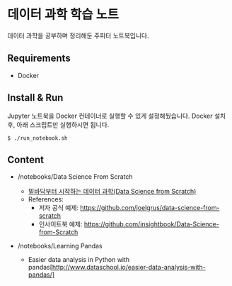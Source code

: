 # 데이터 과학 학습 노트

데이터 과학을 공부하며 정리해둔 주피터 노트북입니다.

## Requirements
- Docker

## Install & Run
Jupyter 노트북을 Docker 컨테이너로 실행할 수 있게 설정해뒀습니다. Docker 설치 후, 아래 스크립트만 실행하시면 됩니다.
```
$ ./run_notebook.sh
```

## Content
- /notebooks/Data Science From Scratch
    - [밑바닥부터 시작하는 데이터 과학(Data Science from Scratch)](http://book.naver.com/bookdb/book_detail.nhn?bid=10652749)
    - References:
        - 저자 공식 예제: https://github.com/joelgrus/data-science-from-scratch
        - 인사이트북 예제: https://github.com/insightbook/Data-Science-from-Scratch

- /notebooks/Learning Pandas
    - Easier data analysis in Python with pandas[http://www.dataschool.io/easier-data-analysis-with-pandas/]
